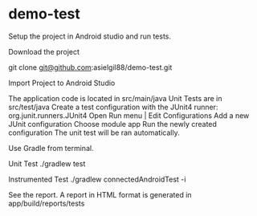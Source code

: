 # demo-test

Setup the project in Android studio and run tests.

Download the project 

git clone git@github.com:asielgil88/demo-test.git

Import Project to Android Studio

The application code is located in src/main/java
Unit Tests are in src/test/java
Create a test configuration with the JUnit4 runner: org.junit.runners.JUnit4
Open Run menu | Edit Configurations
Add a new JUnit configuration
Choose module app
Run the newly created configuration
The unit test will be ran automatically.

Use Gradle from terminal.

Unit Test
./gradlew test

Instrumented Test
./gradlew connectedAndroidTest -i

See the report.
A report in HTML format is generated in app/build/reports/tests
